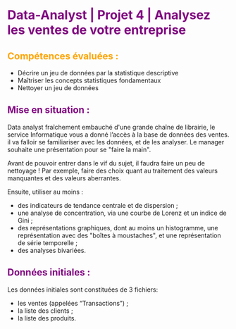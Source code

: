 # <font color="purple">Data-Analyst | Projet 4 | Analysez les ventes de votre entreprise</font>

## <font color="orange">Compétences évaluées :</font>
- Décrire un jeu de données par la statistique descriptive 
- Maîtriser les concepts statistiques fondamentaux 
- Nettoyer un jeu de données 

## <font color="purple">Mise en situation :</font>
Data analyst fraîchement embauché d'une grande chaîne de librairie, le service Informatique vous a donné l’accès à la base de données des ventes. il va falloir se familiariser avec les données, et de les analyser. Le manager souhaite une présentation pour se "faire la main".

Avant de pouvoir entrer dans le vif du sujet, il faudra faire un peu de nettoyage ! Par exemple, faire des choix quant au traitement des valeurs manquantes et des valeurs aberrantes.

Ensuite, utiliser au moins :

- des indicateurs de tendance centrale et de dispersion ;
- une analyse de concentration, via une courbe de Lorenz et un indice de Gini ;
- des représentations graphiques, dont au moins un histogramme, une représentation avec des "boîtes à moustaches", et une représentation de série temporelle ;
- des analyses bivariées.

## <font color="purple">Données initiales :</font>
Les données initiales sont constituées de 3 fichiers:

- les ventes (appelées “Transactions”) ;
- la liste des clients ;
- la liste des produits.
